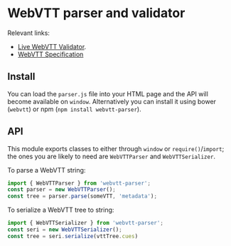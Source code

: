 WebVTT parser and validator
===========================

Relevant links:

* [Live WebVTT Validator](http://quuz.org/webvtt/).
* [WebVTT Specification](https://w3c.github.io/webvtt/)

## Install

You can load the `parser.js` file into your HTML page and the API will become available on
`window`. Alternatively you can install it using bower (`webvtt`) or npm (`npm install webvtt-parser`).

## API

This module exports classes to either through `window` or `require()`/`import`; the ones you are
likely to need are `WebVTTParser` and `WebVTTSerializer`.

To parse a WebVTT string:

```js
import { WebVTTParser } from 'webvtt-parser';
const parser = new WebVTTParser();
const tree = parser.parse(someVTT, 'metadata');
```

To serialize a WebVTT tree to string:

```js
import { WebVTTSerializer } from 'webvtt-parser';
const seri = new WebVTTSerializer();
const tree = seri.serialize(vttTree.cues)
```
